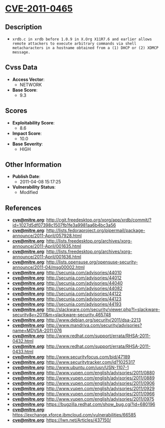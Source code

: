 
# [CVE-2011-0465](https://cve.mitre.org/cgi-bin/cvename.cgi?name=CVE-2011-0465)

## Description

- `xrdb.c in xrdb before 1.0.9 in X.Org X11R7.6 and earlier allows remote attackers to execute arbitrary commands via shell metacharacters in a hostname obtained from a (1) DHCP or (2) XDMCP message.`

## Cvss Data

- **Access Vector**:
  - NETWORK
- **Base Score**:
  - 9.3

## Scores

- **Exploitability Score**:
  - 8.6
- **Impact Score**:
  - 10.0
- **Base Severity**:
  - HIGH

## Other Information

- **Publish Date**:
  - 2011-04-08 15:17:25
- **Vulnerability Status**:
  - Modified

## References

- **cve@mitre.org**: http://cgit.freedesktop.org/xorg/app/xrdb/commit/?id=1027d5df07398c1507fb1fe3a9981aa6b4bc3a56
- **cve@mitre.org**: http://lists.fedoraproject.org/pipermail/package-announce/2011-April/057928.html
- **cve@mitre.org**: http://lists.freedesktop.org/archives/xorg-announce/2011-April/001635.html
- **cve@mitre.org**: http://lists.freedesktop.org/archives/xorg-announce/2011-April/001636.html
- **cve@mitre.org**: http://lists.opensuse.org/opensuse-security-announce/2011-04/msg00002.html
- **cve@mitre.org**: http://secunia.com/advisories/44010
- **cve@mitre.org**: http://secunia.com/advisories/44012
- **cve@mitre.org**: http://secunia.com/advisories/44040
- **cve@mitre.org**: http://secunia.com/advisories/44082
- **cve@mitre.org**: http://secunia.com/advisories/44122
- **cve@mitre.org**: http://secunia.com/advisories/44123
- **cve@mitre.org**: http://secunia.com/advisories/44193
- **cve@mitre.org**: http://slackware.com/security/viewer.php?l=slackware-security&y=2011&m=slackware-security.465748
- **cve@mitre.org**: http://www.debian.org/security/2011/dsa-2213
- **cve@mitre.org**: http://www.mandriva.com/security/advisories?name=MDVSA-2011:076
- **cve@mitre.org**: http://www.redhat.com/support/errata/RHSA-2011-0432.html
- **cve@mitre.org**: http://www.redhat.com/support/errata/RHSA-2011-0433.html
- **cve@mitre.org**: http://www.securityfocus.com/bid/47189
- **cve@mitre.org**: http://www.securitytracker.com/id?1025317
- **cve@mitre.org**: http://www.ubuntu.com/usn/USN-1107-1
- **cve@mitre.org**: http://www.vupen.com/english/advisories/2011/0880
- **cve@mitre.org**: http://www.vupen.com/english/advisories/2011/0889
- **cve@mitre.org**: http://www.vupen.com/english/advisories/2011/0906
- **cve@mitre.org**: http://www.vupen.com/english/advisories/2011/0929
- **cve@mitre.org**: http://www.vupen.com/english/advisories/2011/0966
- **cve@mitre.org**: http://www.vupen.com/english/advisories/2011/0975
- **cve@mitre.org**: https://bugzilla.redhat.com/show_bug.cgi?id=680196
- **cve@mitre.org**: https://exchange.xforce.ibmcloud.com/vulnerabilities/66585
- **cve@mitre.org**: https://lwn.net/Articles/437150/
